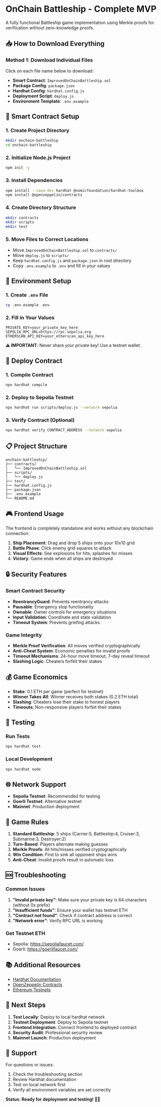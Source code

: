 # OnChain Battleship - Complete MVP

A fully functional Battleship game implementation using Merkle proofs for verification without zero-knowledge proofs.

## 📥 How to Download Everything

### Method 1: Download Individual Files

Click on each file name below to download:

- **Smart Contract**: `ImprovedOnChainBattleship.sol`
- **Package Config**: `package.json`
- **Hardhat Config**: `hardhat.config.js`
- **Deployment Script**: `deploy.js`
- **Environment Template**: `.env.example`


## 🚀 Smart Contract Setup

### 1. Create Project Directory
```bash
mkdir onchain-battleship
cd onchain-battleship
```

### 2. Initialize Node.js Project
```bash
npm init -y
```

### 3. Install Dependencies
```bash
npm install --save-dev hardhat @nomicfoundation/hardhat-toolbox
npm install @openzeppelin/contracts
```

### 4. Create Directory Structure
```bash
mkdir contracts
mkdir scripts
mkdir test
```

### 5. Move Files to Correct Locations
- Move `ImprovedOnChainBattleship.sol` to `contracts/`
- Move `deploy.js` to `scripts/`
- Keep `hardhat.config.js` and `package.json` in root directory
- Copy `.env.example` to `.env` and fill in your values

## 🔧 Environment Setup

### 1. Create `.env` File
```bash
cp .env.example .env
```

### 2. Fill in Your Values
```env
PRIVATE_KEY=your_private_key_here
SEPOLIA_RPC_URL=https://rpc.sepolia.org
ETHERSCAN_API_KEY=your_etherscan_api_key_here
```

**⚠️ IMPORTANT**: Never share your private key! Use a testnet wallet.

## 🎯 Deploy Contract

### 1. Compile Contract
```bash
npx hardhat compile
```

### 2. Deploy to Sepolia Testnet
```bash
npx hardhat run scripts/deploy.js --network sepolia
```

### 3. Verify Contract (Optional)
```bash
npx hardhat verify CONTRACT_ADDRESS --network sepolia
```

## 📋 Project Structure

```
onchain-battleship/
├── contracts/
│   └── ImprovedOnChainBattleship.sol
├── scripts/
│   └── deploy.js
├── test/
├── hardhat.config.js
├── package.json
├── .env.example
└── README.md
```

## 🎮 Frontend Usage

The frontend is completely standalone and works without any blockchain connection:

1. **Ship Placement**: Drag and drop 5 ships onto your 10x10 grid
2. **Battle Phase**: Click enemy grid squares to attack
3. **Visual Effects**: See explosions for hits, splashes for misses
4. **Victory**: Game ends when all ships are destroyed

## 🔒 Security Features

### Smart Contract Security
- **ReentrancyGuard**: Prevents reentrancy attacks
- **Pausable**: Emergency stop functionality
- **Ownable**: Owner controls for emergency situations
- **Input Validation**: Coordinate and state validation
- **Timeout System**: Prevents griefing attacks

### Game Integrity
- **Merkle Proof Verification**: All moves verified cryptographically
- **Anti-Cheat System**: Economic penalties for invalid proofs
- **Timeout Mechanisms**: 24-hour move timeout, 7-day reveal timeout
- **Slashing Logic**: Cheaters forfeit their stakes

## 💰 Game Economics

- **Stake**: 0.1 ETH per game (perfect for testnet)
- **Winner Takes All**: Winner receives both stakes (0.2 ETH total)
- **Slashing**: Cheaters lose their stake to honest players
- **Timeouts**: Non-responsive players forfeit their stakes

## 🧪 Testing

### Run Tests
```bash
npx hardhat test
```

### Local Development
```bash
npx hardhat node
```

## 🌐 Network Support

- **Sepolia Testnet**: Recommended for testing
- **Goerli Testnet**: Alternative testnet
- **Mainnet**: Production deployment

## 📖 Game Rules

1. **Standard Battleship**: 5 ships (Carrier:5, Battleship:4, Cruiser:3, Submarine:3, Destroyer:2)
2. **Turn-Based**: Players alternate making guesses
3. **Merkle Proofs**: All hits/misses verified cryptographically
4. **Win Condition**: First to sink all opponent ships wins
5. **Anti-Cheat**: Invalid proofs result in automatic loss

## 🆘 Troubleshooting

### Common Issues

1. **"Invalid private key"**: Make sure your private key is 64 characters (without 0x prefix)
2. **"Insufficient funds"**: Ensure your wallet has testnet ETH
3. **"Contract not found"**: Check if contract address is correct
4. **"Network error"**: Verify RPC URL is working

### Get Testnet ETH
- Sepolia: https://sepoliafaucet.com/
- Goerli: https://goerlifaucet.com/

## 📚 Additional Resources

- [Hardhat Documentation](https://hardhat.org/docs)
- [OpenZeppelin Contracts](https://docs.openzeppelin.com/contracts)
- [Ethereum Testnets](https://ethereum.org/en/developers/docs/networks/)

## 🎯 Next Steps

1. **Test Locally**: Deploy to local hardhat network
2. **Testnet Deployment**: Deploy to Sepolia testnet
3. **Frontend Integration**: Connect frontend to deployed contract
4. **Security Audit**: Professional security review
5. **Mainnet Launch**: Production deployment

## 🤝 Support

For questions or issues:
1. Check the troubleshooting section
2. Review Hardhat documentation
3. Test on local network first
4. Verify all environment variables are set correctly

**Status: Ready for deployment and testing! 🚢⚓**